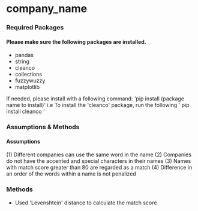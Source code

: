 # company_name

### Required Packages
#### Please make sure the following packages are installed. 

- pandas
- string
- cleanco
- collections
- fuzzywuzzy
- matplotlib

If needed, please install with a following command:
    'pip install (package name to install)' 
     i.e To install the 'cleanco' package, run the following
    ' pip install cleanco '


### Assumptions & Methods
#### Assumptions
(1) Different companies can use the same word in the name
(2) Companies do not have the accented and special characters in their names
(3) Names with match score greater than 80 are regarded as a match
(4) Difference in an order of the words within a name is not penalized

### Methods
- Used 'Levenshtein' distance to calculate the match score
